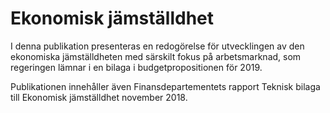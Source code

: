 # Ekonomisk jämställdhet

I denna publikation presenteras en redogörelse för utvecklingen av den ekonomiska jämställdheten med särskilt fokus på arbetsmarknad, som regeringen lämnar i en bilaga i budgetpropositionen för 2019.

Publikationen innehåller även Finansdepartementets rapport
Teknisk bilaga till Ekonomisk jämställdhet november 2018.
